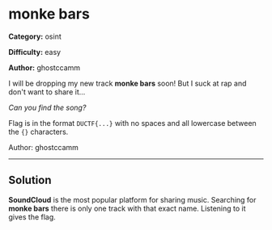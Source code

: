 monke bars
============

**Category:** osint

**Difficulty:** easy

**Author:** ghostccamm

I will be dropping my new track **monke bars** soon! But I suck at rap and don't want to share it...

*Can you find the song?*

Flag is in the format `DUCTF{...}` with no spaces and all lowercase between the `{}` characters.

Author: ghostccamm

---

## Solution

**SoundCloud** is the most popular platform for sharing music. Searching for **monke bars** there is only one track with that exact name. Listening to it gives the flag.

